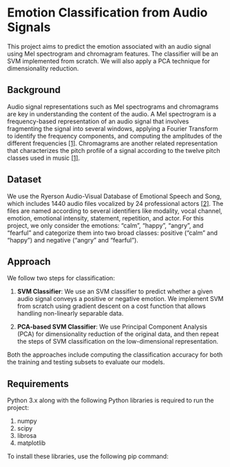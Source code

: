 # Emotion Classification from Audio Signals

This project aims to predict the emotion associated with an audio signal using Mel spectrogram and chromagram features. The classifier will be an SVM implemented from scratch. We will also apply a PCA technique for dimensionality reduction.

## Background

Audio signal representations such as Mel spectrograms and chromagrams are key in understanding the content of the audio. A Mel spectrogram is a frequency-based representation of an audio signal that involves fragmenting the signal into several windows, applying a Fourier Transform to identify the frequency components, and computing the amplitudes of the different frequencies [[1]](https://librosa.org/doc/main/generated/librosa.feature.melspectrogram.html). Chromagrams are another related representation that characterizes the pitch profile of a signal according to the twelve pitch classes used in music [[1]](https://librosa.org/doc/main/generated/librosa.feature.melspectrogram.html).

## Dataset

We use the Ryerson Audio-Visual Database of Emotional Speech and Song, which includes 1440 audio files vocalized by 24 professional actors [[2]](https://zenodo.org/record/1188976#.Y3qkx3bMLIU). The files are named according to several identifiers like modality, vocal channel, emotion, emotional intensity, statement, repetition, and actor. For this project, we only consider the emotions: “calm”, “happy”, “angry”, and “fearful” and categorize them into two broad classes: positive (“calm” and “happy”) and negative (“angry” and “fearful”).

## Approach

We follow two steps for classification:

1. **SVM Classifier**: We use an SVM classifier to predict whether a given audio signal conveys a positive or negative emotion. We implement SVM from scratch using gradient descent on a cost function that allows handling non-linearly separable data.

2. **PCA-based SVM Classifier**: We use Principal Component Analysis (PCA) for dimensionality reduction of the original data, and then repeat the steps of SVM classification on the low-dimensional representation.

Both the approaches include computing the classification accuracy for both the training and testing subsets to evaluate our models.

## Requirements

Python 3.x along with the following Python libraries is required to run the project:
1. numpy
2. scipy
3. librosa
4. matplotlib

To install these libraries, use the following pip command:
